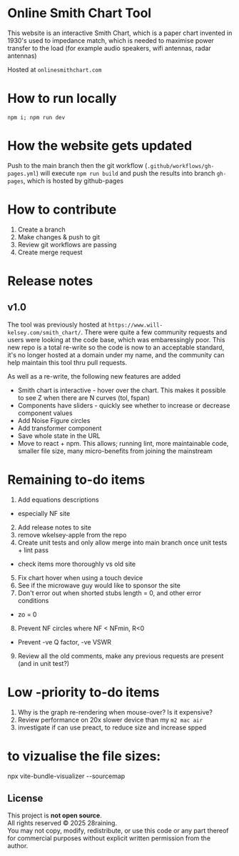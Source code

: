 # Online Smith Chart Tool
This website is an interactive Smith Chart, which is a paper chart invented in 1930's used to impedance match, which is needed to maximise power transfer to the load (for example audio speakers, wifi antennas, radar antennas)

Hosted at `onlinesmithchart.com`

# How to run locally
`npm i; npm run dev`

# How the website gets updated
Push to the main branch then the git workflow (`.github/workflows/gh-pages.yml`) will execute
`npm run build`
and push the results into branch `gh-pages`, which is hosted by github-pages

# How to contribute
1. Create a branch
2. Make changes & push to git
3. Review git workflows are passing
4. Create merge request

# Release notes
## v1.0
The tool was previously hosted at `https://www.will-kelsey.com/smith_chart/`. There were quite a few community requests and users were looking at the code base, which was embaressingly poor. This new repo is a total re-write so the code is now to an acceptable standard, it's no longer hosted at a domain under my name, and the community can help maintain this tool thru pull requests.

As well as a re-write, the following new features are added
  - Smith chart is interactive - hover over the chart. This makes it possible to see Z when there are N curves (tol, fspan)
  - Components have sliders - quickly see whether to increase or decrease component values
  - Add Noise Figure circles
  - Add transformer component
  - Save whole state in the URL
  - Move to react + npm. This allows; running lint, more maintainable code, smaller file size, many micro-benefits from joining the mainstream



# Remaining to-do items
1. Add equations descriptions
- especially NF site
2. Add release notes to site
3. remove wkelsey-apple from the repo
4. Create unit tests and only allow merge into main branch once unit tests + lint pass
- check items more thoroughly vs old site
5. Fix chart hover when using a touch device
6. See if the microwave guy would like to sponsor the site
7. Don't error out when shorted stubs length = 0, and other error conditions
- zo = 0
8. Prevent NF circles where NF < NFmin, R<0
- Prevent -ve Q factor, -ve VSWR
9. Review all the old comments, make any previous requests are present (and in unit test?)


# Low -priority to-do items
1. Why is the graph re-rendering when mouse-over? Is it expensive?
2. Review performance on 20x slower device than my `m2 mac air`
3. investigate if can use preact, to reduce size and increase spped


# to vizualise the file sizes:
npx vite-bundle-visualizer --sourcemap


## License
This project is **not open source**.  
All rights reserved © 2025 28raining.  
You may not copy, modify, redistribute, or use this code or any part thereof for commercial purposes without explicit written permission from the author.


